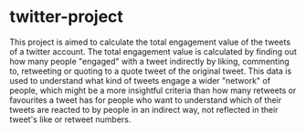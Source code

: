 # twitter-project
This project is aimed to calculate the total engagement value of the tweets of a twitter account. The total engagement value is calculated by
finding out how many people "engaged" with a tweet indirectly by liking, commenting to, retweeting or quoting to a quote tweet of the original
tweet. This data is used to understand what kind of tweets engage a wider "network" of people, which might be a more insightful criteria than how many retweets or 
favourites a tweet has for people who want to understand which of their tweets are reacted to by people in an indirect way, not reflected in
their tweet's like or retweet numbers.
